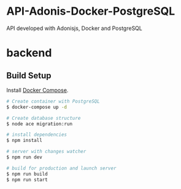 # API-Adonis-Docker-PostgreSQL
API developed with Adonisjs, Docker and PostgreSQL

# backend

## Build Setup

Install [Docker Compose](https://docs.docker.com/compose/install/).

```bash
# Create container with PostgreSQL
$ docker-compose up -d

# Create database structure
$ node ace migration:run

# install dependencies
$ npm install

# server with changes watcher
$ npm run dev

# build for production and launch server
$ npm run build
$ npm run start
